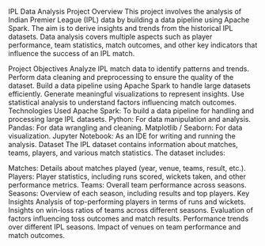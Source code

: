 IPL Data Analysis
Project Overview
This project involves the analysis of Indian Premier League (IPL) data by building a data pipeline using Apache Spark. The aim is to derive insights and trends from the historical IPL datasets. Data analysis covers multiple aspects such as player performance, team statistics, match outcomes, and other key indicators that influence the success of an IPL match.

Project Objectives
Analyze IPL match data to identify patterns and trends.
Perform data cleaning and preprocessing to ensure the quality of the dataset.
Build a data pipeline using Apache Spark to handle large datasets efficiently.
Generate meaningful visualizations to represent insights.
Use statistical analysis to understand factors influencing match outcomes.
Technologies Used
Apache Spark: To build a data pipeline for handling and processing large IPL datasets.
Python: For data manipulation and analysis.
Pandas: For data wrangling and cleaning.
Matplotlib / Seaborn: For data visualization.
Jupyter Notebook: As an IDE for writing and running the analysis.
Dataset
The IPL dataset contains information about matches, teams, players, and various match statistics. The dataset includes:

Matches: Details about matches played (year, venue, teams, result, etc.).
Players: Player statistics, including runs scored, wickets taken, and other performance metrics.
Teams: Overall team performance across seasons.
Seasons: Overview of each season, including results and top players.
Key Insights
Analysis of top-performing players in terms of runs and wickets.
Insights on win-loss ratios of teams across different seasons.
Evaluation of factors influencing toss outcomes and match results.
Performance trends over different IPL seasons.
Impact of venues on team performance and match outcomes.
